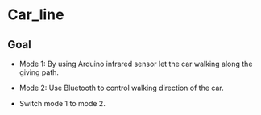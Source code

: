 <h1>Car_line</h1>

<h2>Goal</h2>

<ul><li>Mode 1: By using Arduino infrared sensor let the car walking along the giving path.</li></ul>
<ul><li>Mode 2: Use Bluetooth to control walking direction of the car.</li></ul>
<ul><li>Switch mode 1 to mode 2.</li></ul>

